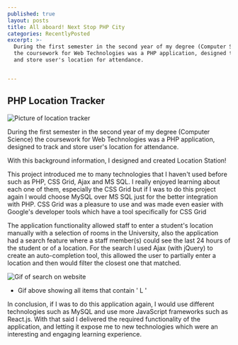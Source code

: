 ```yaml
---
published: true
layout: posts
title: All aboard! Next Stop PHP City
categories: RecentlyPosted
excerpt: >-
  During the first semester in the second year of my degree (Computer Science)
  the coursework for Web Technologies was a PHP application, designed to track
  and store user's location for attendance.


---
```

## PHP Location Tracker

![Picture of location tracker]({{site.baseurl}}/img/LocationStation.png)

During the first semester in the second year of my degree (Computer Science) the coursework for Web Technologies was a PHP application, designed to track and store user's location for attendance.

With this background information, I designed and created Location Station!

This project introduced me to many technologies that I haven't used before such as PHP, CSS Grid, Ajax and MS SQL. I really enjoyed learning about each one of them, especially the CSS Grid but if I was to do this project again I would choose MySQL over MS SQL just for the better integration with PHP. CSS Grid was a pleasure to use and was made even easier with Google's developer tools which have a tool specifically for CSS Grid

The application functionality allowed staff to enter a student's location manually with a selection of rooms in the University, also the application had a search feature where a staff member(s) could see the last 24 hours of the student or of a location.
For the search I used Ajax (with jQuery) to create an auto-completion tool, this allowed the user to partially enter a location and then would filter the closest one that matched.

![Gif of search on website]({{site.baseurl}}/img/LocationStation.gif)
* Gif above showing all items that contain ' L ' 


In conclusion, if I was to do this application again, I would use different technologies such as MySQL and use more JavaScript frameworks such as React.js. With that said I delivered the required functionality of the application, and letting it expose me to new technologies which were an interesting and engaging learning experience.
